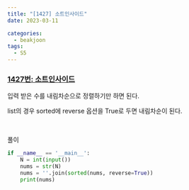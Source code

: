 ```yaml
---
title: "[1427] 소트인사이드"
date: 2023-03-11

categories:
  - beakjoon
tags:
  - S5
---
```


### [1427번: 소트인사이드](https://www.acmicpc.net/problem/1427)

입력 받은 수를 내림차순으로 정렬하기만 하면 된다.

list의 경우 sorted에 reverse 옵션을 True로 두면 내림차순이 된다.

<br>
  
풀이

```python
if __name__ == '__main__':
    N = int(input())
    nums = str(N)
    nums = ''.join(sorted(nums, reverse=True))
    print(nums)
```
